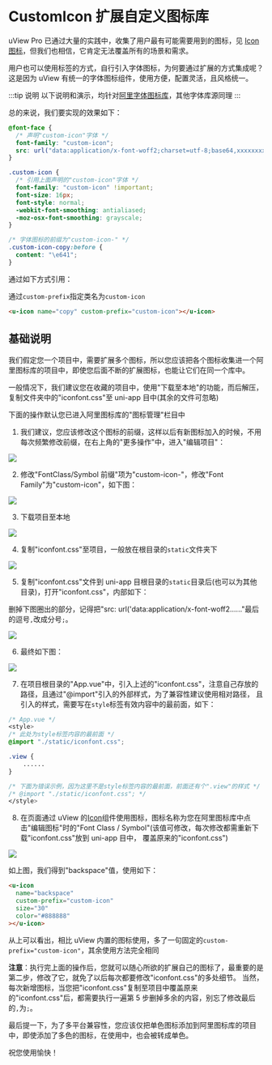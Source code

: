 # CustomIcon 扩展自定义图标库

uView Pro 已通过大量的实践中，收集了用户最有可能需要用到的图标，见 [Icon 图标](/zh/components/icon.html)，但我们也相信，它肯定无法覆盖所有的场景和需求。

用户也可以使用标签的方式，自行引入字体图标，为何要通过扩展的方式集成呢？  
这是因为 uView 有统一的字体图标组件，使用方便，配置灵活，且风格统一。

:::tip 说明
以下说明和演示，均针对[阿里字体图标库](https://www.iconfont.cn)，其他字体库源同理
:::

总的来说，我们要实现的效果如下：

```css
@font-face {
  /* 声明"custom-icon"字体 */
  font-family: "custom-icon";
  src: url("data:application/x-font-woff2;charset=utf-8;base64,xxxxxxxx") format("woff2");
}

.custom-icon {
  /* 引用上面声明的"custom-icon"字体 */
  font-family: "custom-icon" !important;
  font-size: 16px;
  font-style: normal;
  -webkit-font-smoothing: antialiased;
  -moz-osx-font-smoothing: grayscale;
}

/* 字体图标的前缀为"custom-icon-" */
.custom-icon-copy:before {
  content: "\e641";
}
```

通过如下方式引用：

通过`custom-prefix`指定类名为`custom-icon`

```html
<u-icon name="copy" custom-prefix="custom-icon"></u-icon>
```

## 基础说明

我们假定您一个项目中，需要扩展多个图标，所以您应该把各个图标收集进一个阿里图标库的项目中，即使您后面不断的扩展图标，也能让它们在同一个库中。

一般情况下，我们建议您在收藏的项目中，使用"下载至本地"的功能，而后解压，复制文件夹中的"iconfont.css"至 uni-app 目中(其余的文件可忽略)

下面的操作默认您已进入阿里图标库的"图标管理"栏目中

1. 我们建议，您应该修改这个图标的前缀，这样以后有新图标加入的时候，不用每次频繁修改前缀，在右上角的"更多操作"中，进入"编辑项目"：

<img src="https://ik.imagekit.io/anyup/uview-pro/docs/custom_icon/custom_icon_3.png" />

2. 修改"FontClass/Symbol 前缀"项为"custom-icon-"，修改"Font Family"为"custom-icon"，如下图：

<img src="https://ik.imagekit.io/anyup/uview-pro/docs/custom_icon/custom_icon_4.png" />

3. 下载项目至本地

<img src="https://ik.imagekit.io/anyup/uview-pro/docs/custom_icon/custom_icon_1.png" />

4. 复制"iconfont.css"至项目，一般放在根目录的`static`文件夹下

<img src="https://ik.imagekit.io/anyup/uview-pro/docs/custom_icon/custom_icon_2.png" />

5. 复制"iconfont.css"文件到 uni-app 目根目录的`static`目录后(也可以为其他目录)，打开"iconfont.css"，内部如下：

删掉下图圈出的部分，记得把"src: url('data:application/x-font-woff2......"最后的逗号`,`改成分号`;`。

<img src="https://ik.imagekit.io/anyup/uview-pro/docs/custom_icon/custom_icon_8.png" />

6. 最终如下图：

<img src="https://ik.imagekit.io/anyup/uview-pro/docs/custom_icon/custom_icon_9.png" />

7. 在项目根目录的"App.vue"中，引入上述的"iconfont.css"，注意自己存放的路径，且通过"@import"引入的外部样式，为了兼容性建议使用相对路径，
   且引入的样式，需要写在`style`标签有效内容中的最前面，如下：

```css
/* App.vue */
<style>
/* 此处为style标签内容的最前面 */
@import "./static/iconfont.css";

.view {
	......
}

/* 下面为错误示例，因为这里不是style标签内容的最前面，前面还有个".view"的样式 */
/* @import "./static/iconfont.css"; */
</style>
```

8. 在页面通过 uView 的[Icon](/zh/components/icon.html)组件使用图标，图标名称为您在阿里图标库中点击"编辑图标"时的"Font Class / Symbol"(该值可修改，每次修改都需重新下载"iconfont.css"放到 uni-app 目中，
   覆盖原来的"iconfont.css")

<img src="https://ik.imagekit.io/anyup/uview-pro/docs/custom_icon/custom_icon_7.png" />

如上图，我们得到"backspace"值，使用如下：

```html
<u-icon
  name="backspace"
  custom-prefix="custom-icon"
  size="30"
  color="#888888"
></u-icon>
```

从上可以看出，相比 uView 内置的图标使用，多了一句固定的`custom-prefix="custom-icon"`，其余使用方法完全相同
<br>

**注意**：执行完上面的操作后，您就可以随心所欲的扩展自己的图标了，最重要的是第二步，修改了它，就免了以后每次都要修改"iconfont.css"的多处细节。
当然，每次新增图标，当您把"iconfont.css"复制至项目中覆盖原来的"iconfont.css"后，都需要执行一遍第 5 步删掉多余的内容，别忘了修改最后的`,`为`;`。

最后提一下，为了多平台兼容性，您应该仅把单色图标添加到阿里图标库的项目中，即使添加了多色的图标，在使用中，也会被转成单色。

祝您使用愉快！
